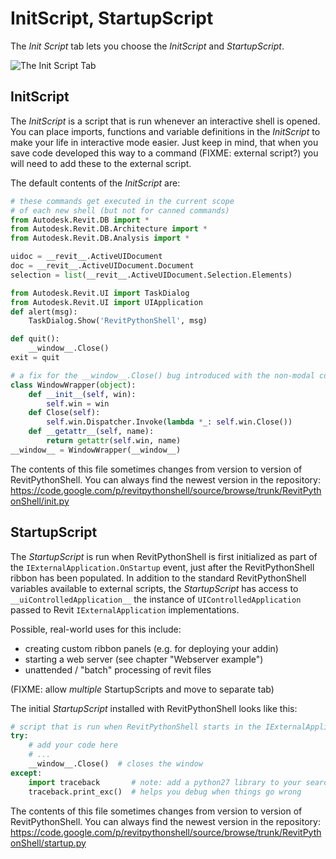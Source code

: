 # InitScript, StartupScript

The *Init Script* tab lets you choose the *InitScript* and *StartupScript*. 

![The Init Script Tab](https://dl.dropboxusercontent.com/u/8112069/scripting-autodesk-revit-with-revitpythonshell/initScript-startupScript.png)

## InitScript

The *InitScript* is a script that is run whenever an interactive shell is opened. You can place imports, functions and variable definitions in the *InitScript* to make your life in interactive mode easier. Just keep in mind, that when you save code developed this way to a command (FIXME: external script?) you will need to add these to the external script.

The default contents of the *InitScript* are:

```python
# these commands get executed in the current scope
# of each new shell (but not for canned commands)
from Autodesk.Revit.DB import *
from Autodesk.Revit.DB.Architecture import *
from Autodesk.Revit.DB.Analysis import *

uidoc = __revit__.ActiveUIDocument
doc = __revit__.ActiveUIDocument.Document
selection = list(__revit__.ActiveUIDocument.Selection.Elements)

from Autodesk.Revit.UI import TaskDialog
from Autodesk.Revit.UI import UIApplication
def alert(msg):
    TaskDialog.Show('RevitPythonShell', msg)

def quit():
    __window__.Close()
exit = quit

# a fix for the __window__.Close() bug introduced with the non-modal console
class WindowWrapper(object):
    def __init__(self, win):
        self.win = win
    def Close(self):
        self.win.Dispatcher.Invoke(lambda *_: self.win.Close())
    def __getattr__(self, name):
        return getattr(self.win, name)
__window__ = WindowWrapper(__window__)
```
The contents of this file sometimes changes from version to version of RevitPythonShell. You can always find the newest version in the repository:
https://code.google.com/p/revitpythonshell/source/browse/trunk/RevitPythonShell/init.py

## StartupScript

The *StartupScript* is run when RevitPythonShell is first initialized as part of the `IExternalApplication.OnStartup` event, just after the RevitPythonShell ribbon has been populated. In addition to the standard RevitPythonShell variables available to external scripts, the *StartupScript* has access to `__uiControlledApplication__` the instance of `UIControlledApplication` passed to Revit `IExternalApplication` implementations. 

Possible, real-world uses for this include:

* creating custom ribbon panels (e.g. for deploying your addin)
* starting a web server (see chapter "Webserver example")
* unattended / "batch" processing of revit files

(FIXME: allow *multiple* StartupScripts and move to separate tab)

The initial *StartupScript* installed with RevitPythonShell looks like this:

```python
# script that is run when RevitPythonShell starts in the IExternalApplication.Startup event.
try:
    # add your code here
    # ...
    __window__.Close()  # closes the window 
except:
    import traceback       # note: add a python27 library to your search path first!
    traceback.print_exc()  # helps you debug when things go wrong
```

The contents of this file sometimes changes from version to version of RevitPythonShell. You can always find the newest version in the repository:
https://code.google.com/p/revitpythonshell/source/browse/trunk/RevitPythonShell/startup.py
